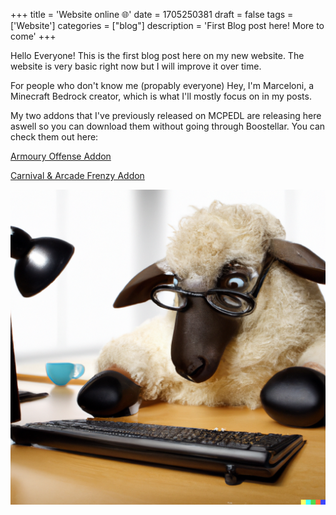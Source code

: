 +++
title = 'Website online 🌐'
date = 1705250381
draft = false
tags = ['Website']
categories = ["blog"]
description = 'First Blog post here! More to come'
+++

Hello Everyone! This is the first blog post here on my new website. The website is very basic right now but I will improve it over time.

For people who don't know me (propably everyone) Hey, I'm Marceloni, a Minecraft Bedrock creator, which is what I'll mostly focus on in my posts.

My two addons that I've previously released on MCPEDL are releasing here aswell so you can download them without going through Boostellar.
You can check them out here:

[Armoury Offense Addon](/posts/armoury-offense/)

[Carnival & Arcade Frenzy Addon](/posts/carnival-arcade/)

![](cover.png)